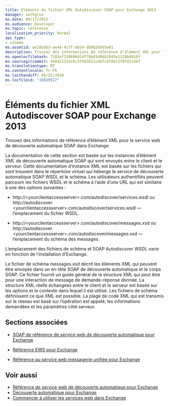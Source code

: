 ```yaml
---
title: Éléments du fichier XML Autodiscover SOAP pour Exchange 2013
manager: sethgros
ms.date: 09/17/2015
ms.audience: Developer
ms.topic: reference
localization_priority: Normal
api_type:
- schema
ms.assetid: ae18a5b3-ae44-4cff-8654-db8028565e01
description: Trouvez des informations de référence d’élément XML pour le service web de découverte automatique SOAP dans Exchange.
ms.openlocfilehash: 7201ef33060691df70b63d06b2045e1120b0610f
ms.sourcegitcommit: 34041125dc8c5f993b21cebfc4f8b72f0fd2cb6f
ms.translationtype: MT
ms.contentlocale: fr-FR
ms.lasthandoff: 06/25/2018
ms.locfileid: "19829517"
---
```

# <a name="soap-autodiscover-xml-elements-for-exchange-2013"></a>Éléments du fichier XML Autodiscover SOAP pour Exchange 2013

Trouvez des informations de référence d’élément XML pour le service web de découverte automatique SOAP dans Exchange.
  
La documentation de cette section est basée sur les instances d’élément XML de découverte automatique SOAP qui sont envoyés entre le client et le serveur. Cette documentation d’instance XML est basée sur les fichiers qui sont trouvent dans le répertoire virtuel qui héberge le service de découverte automatique SOAP WSDL et le schéma. Les utilisateurs authentifiés peuvent parcourir les fichiers WSDL et le schéma à l’aide d’une URL qui est similaire à une des options suivantes :
  
- http://\<yourclientaccessserver\>.com/autodiscover/services.wsdl ou http://autodiscover.\<yourclientaccessserver\>.com/autodiscover/services.wsdl — l’emplacement du fichier WSDL.
    
- http://\<yourclientaccessserver\>.com/autodiscover/messages.xsd ou http://autodiscover.\<yourclientaccessserver\>.com/autodiscover/messages.xsd — l’emplacement du schéma des messages.
    
L’emplacement des fichiers de schéma et SOAP Autodiscover WSDL varie en fonction de l’installation d’Exchange.
  
Le fichier de schéma messages.xsd décrit les éléments XML qui peuvent être envoyés dans un en-tête SOAP de découverte automatique et le corps SOAP. Ce fichier fournit un guide général de la structure XML qui peut être pour une interaction de message de demande-réponse donnée. La structure XML réelle échangées entre le client et le serveur est basée sur les options et le contexte dans lequel il est utilisé. Les fichiers de schéma définissent ce que XML est possible. La plage de code XML qui est transmis sur le réseau est basé sur l’opération est appelé, les informations demandées et les paramètres côté serveur. 
  
## <a name="related-sections"></a>Sections associées
<a name="bk_RelatedSections"> </a>

- [SOAP de référence de service web de découverte automatique pour Exchange](soap-autodiscover-web-service-reference-for-exchange.md)
    
- [Référence EWS pour Exchange](ews-reference-for-exchange.md)
    
- [Référence au service web messagerie unifiée pour Exchange](unified-messaging-web-service-reference-for-exchange.md)
    
## <a name="see-also"></a>Voir aussi

- [Référence de service web de découverte automatique pour Exchange](autodiscover-web-service-reference-for-exchange.md)
- [Découverte automatique pour Exchange](../exchange-web-services/autodiscover-for-exchange.md)
- [Commencer à utiliser les services web dans Exchange](../exchange-web-services/start-using-web-services-in-exchange.md)
    

